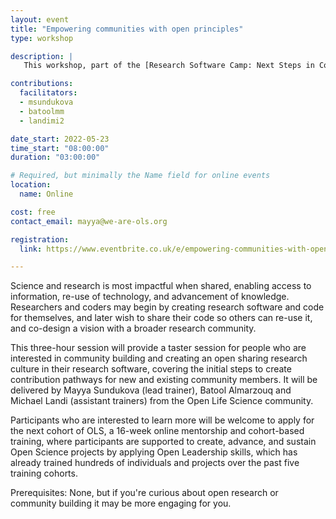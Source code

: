 ```yaml
---
layout: event
title: "Empowering communities with open principles"
type: workshop

description: |
   This workshop, part of the [Research Software Camp: Next Steps in Coding](https://www.eventbrite.co.uk/cc/research-software-camp-next-steps-in-coding-242199) collection organized by [The Software Sustainability Institute](https://www.software.ac.uk/), provides a taster session for people who are interested in community building and creating an open sharing research culture.

contributions:
  facilitators:
  - msundukova
  - batoolmm
  - landimi2

date_start: 2022-05-23
time_start: "08:00:00"
duration: "03:00:00"

# Required, but minimally the Name field for online events
location:
  name: Online

cost: free 
contact_email: mayya@we-are-ols.org

registration:
  link: https://www.eventbrite.co.uk/e/empowering-communities-with-open-principles-tickets-328167687387 

---
```


Science and research is most impactful when shared, enabling access to information, re-use of technology, and advancement of knowledge. Researchers and coders may begin by creating research software and code for themselves, and later wish to share their code so others can re-use it, and co-design a vision with a broader research community.

This three-hour session will provide a taster session for people who are interested in community building and creating an open sharing research culture in their research software, covering the initial steps to create contribution pathways for new and existing community members. It will be delivered by Mayya Sundukova (lead trainer), Batool Almarzouq and Michael Landi (assistant trainers) from the Open Life Science community.

Participants who are interested to learn more will be welcome to apply for the next cohort of OLS, a 16-week online mentorship and cohort-based training, where participants are supported to create, advance, and sustain Open Science projects by applying Open Leadership skills, which has already trained hundreds of individuals and projects over the past five training cohorts.

Prerequisites: None, but if you're curious about open research or community building it may be more engaging for you.